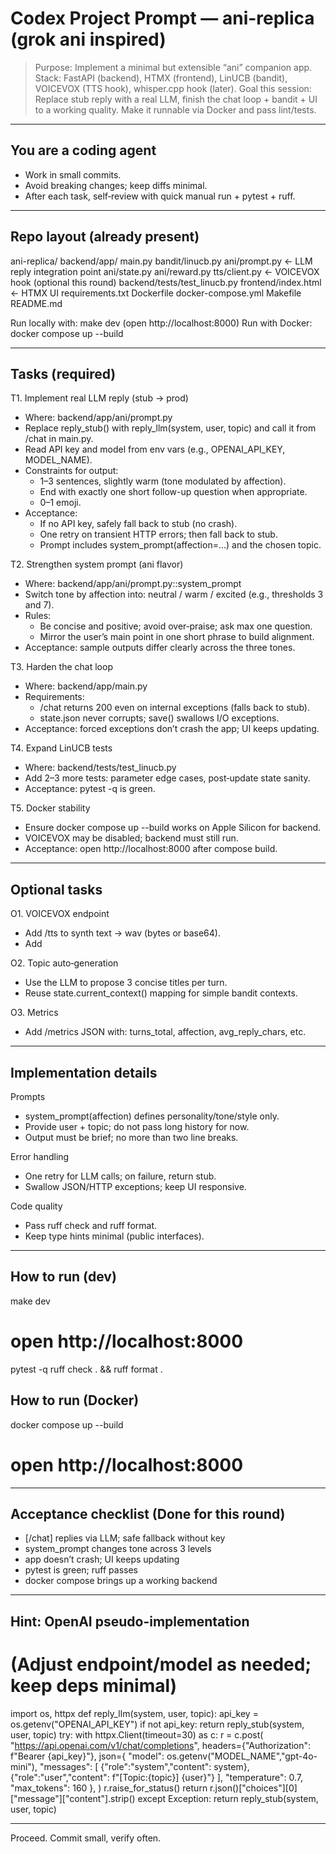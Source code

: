 
# Codex Project Prompt — ani-replica (grok ani inspired)

> Purpose: Implement a minimal but extensible “ani” companion app.
> Stack: FastAPI (backend), HTMX (frontend), LinUCB (bandit), VOICEVOX (TTS hook), whisper.cpp hook (later).
> Goal this session: Replace stub reply with a real LLM, finish the chat loop + bandit + UI to a working quality. Make it runnable via Docker and pass lint/tests.

---

## You are a coding agent
- Work in small commits.
- Avoid breaking changes; keep diffs minimal.
- After each task, self‑review with quick manual run + pytest + ruff.

---

## Repo layout (already present)
ani-replica/
  backend/app/
    main.py
    bandit/linucb.py
    ani/prompt.py        <- LLM reply integration point
    ani/state.py
    ani/reward.py
    tts/client.py        <- VOICEVOX hook (optional this round)
  backend/tests/test_linucb.py
  frontend/index.html    <- HTMX UI
  requirements.txt
  Dockerfile
  docker-compose.yml
  Makefile
  README.md

Run locally with: make dev  (open http://localhost:8000)
Run with Docker: docker compose up --build

---

## Tasks (required)

T1. Implement real LLM reply (stub -> prod)
- Where: backend/app/ani/prompt.py
- Replace reply_stub() with reply_llm(system, user, topic) and call it from /chat in main.py.
- Read API key and model from env vars (e.g., OPENAI_API_KEY, MODEL_NAME).
- Constraints for output:
  - 1–3 sentences, slightly warm (tone modulated by affection).
  - End with exactly one short follow-up question when appropriate.
  - 0–1 emoji.
- Acceptance:
  - If no API key, safely fall back to stub (no crash).
  - One retry on transient HTTP errors; then fall back to stub.
  - Prompt includes system_prompt(affection=...) and the chosen topic.

T2. Strengthen system prompt (ani flavor)
- Where: backend/app/ani/prompt.py::system_prompt
- Switch tone by affection into: neutral / warm / excited (e.g., thresholds 3 and 7).
- Rules:
  - Be concise and positive; avoid over‑praise; ask max one question.
  - Mirror the user’s main point in one short phrase to build alignment.
- Acceptance: sample outputs differ clearly across the three tones.

T3. Harden the chat loop
- Where: backend/app/main.py
- Requirements:
  - /chat returns 200 even on internal exceptions (falls back to stub).
  - state.json never corrupts; save() swallows I/O exceptions.
- Acceptance: forced exceptions don’t crash the app; UI keeps updating.

T4. Expand LinUCB tests
- Where: backend/tests/test_linucb.py
- Add 2–3 more tests: parameter edge cases, post‑update state sanity.
- Acceptance: pytest -q is green.

T5. Docker stability
- Ensure docker compose up --build works on Apple Silicon for backend.
- VOICEVOX may be disabled; backend must still run.
- Acceptance: open http://localhost:8000 after compose build.

---

## Optional tasks

O1. VOICEVOX endpoint
- Add /tts to synth text -> wav (bytes or base64).
- Add <audio> to the UI (no auto‑play).

O2. Topic auto‑generation
- Use the LLM to propose 3 concise titles per turn.
- Reuse state.current_context() mapping for simple bandit contexts.

O3. Metrics
- Add /metrics JSON with: turns_total, affection, avg_reply_chars, etc.

---

## Implementation details

Prompts
- system_prompt(affection) defines personality/tone/style only.
- Provide user + topic; do not pass long history for now.
- Output must be brief; no more than two line breaks.

Error handling
- One retry for LLM calls; on failure, return stub.
- Swallow JSON/HTTP exceptions; keep UI responsive.

Code quality
- Pass ruff check and ruff format.
- Keep type hints minimal (public interfaces).

---

## How to run (dev)
make dev
# open http://localhost:8000
pytest -q
ruff check . && ruff format .

## How to run (Docker)
docker compose up --build
# open http://localhost:8000

---

## Acceptance checklist (Done for this round)
- [/chat] replies via LLM; safe fallback without key
- system_prompt changes tone across 3 levels
- app doesn’t crash; UI keeps updating
- pytest is green; ruff passes
- docker compose brings up a working backend

---

## Hint: OpenAI pseudo-implementation
# (Adjust endpoint/model as needed; keep deps minimal)
import os, httpx
def reply_llm(system, user, topic):
    api_key = os.getenv("OPENAI_API_KEY")
    if not api_key:
        return reply_stub(system, user, topic)
    try:
        with httpx.Client(timeout=30) as c:
            r = c.post(
                "https://api.openai.com/v1/chat/completions",
                headers={"Authorization": f"Bearer {api_key}"},
                json={
                    "model": os.getenv("MODEL_NAME","gpt-4o-mini"),
                    "messages": [
                        {"role":"system","content": system},
                        {"role":"user","content": f"[Topic:{topic}] {user}"}
                    ],
                    "temperature": 0.7,
                    "max_tokens": 160
                },
            )
            r.raise_for_status()
            return r.json()["choices"][0]["message"]["content"].strip()
    except Exception:
        return reply_stub(system, user, topic)

---

Proceed. Commit small, verify often.
